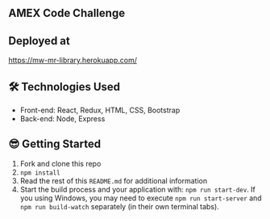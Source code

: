 ## AMEX Code Challenge

## Deployed at
 https://mw-mr-library.herokuapp.com/


 ## 🛠️ Technologies Used
- Front-end:  React, Redux, HTML, CSS, Bootstrap
- Back-end: Node, Express


## 😎 Getting Started
1. Fork and clone this repo
2. `npm install`
3. Read the rest of this `README.md` for additional information
4. Start the build process and your application with: `npm run start-dev`. If you using Windows, you may need to execute `npm run start-server` and `npm run build-watch` separately (in their own terminal tabs).